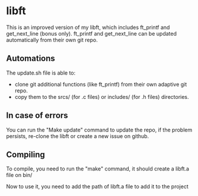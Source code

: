 # libft

This is an improved version of my libft, which includes ft_printf and get_next_line (bonus only).
ft_printf and get_next_line can be updated automatically from their own git repo.

<h2>Automations </h2>
The update.sh file is able to:

* clone git additional functions (like ft_printf) from their own adaptive git repo.
* copy them to the srcs/ (for .c files) or includes/ (for .h files) directories.

<h2>In case of errors </h2>
You can run the "Make update" command to update the repo, if the problem persists, re-clone the libft or create a new issue on github.

<h2>Compiling </h2>
To compile, you need to run the "make" command, it should create a libft.a file on bin/

Now to use it, you need to add the path of libft.a file to add it to the project
